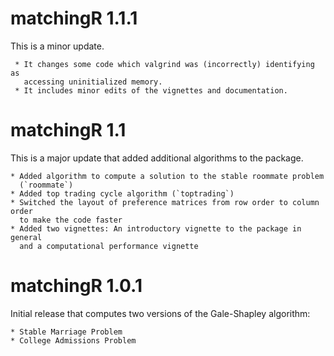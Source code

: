 # matchingR 1.1.1

This is a minor update.

     * It changes some code which valgrind was (incorrectly) identifying as
       accessing uninitialized memory.
     * It includes minor edits of the vignettes and documentation.

# matchingR 1.1

This is a major update that added additional algorithms to the package.

    * Added algorithm to compute a solution to the stable roommate problem
      (`roommate`)
    * Added top trading cycle algorithm (`toptrading`)
    * Switched the layout of preference matrices from row order to column order
      to make the code faster
    * Added two vignettes: An introductory vignette to the package in general
      and a computational performance vignette

# matchingR 1.0.1

Initial release that computes two versions of the Gale-Shapley algorithm:

    * Stable Marriage Problem
    * College Admissions Problem  
